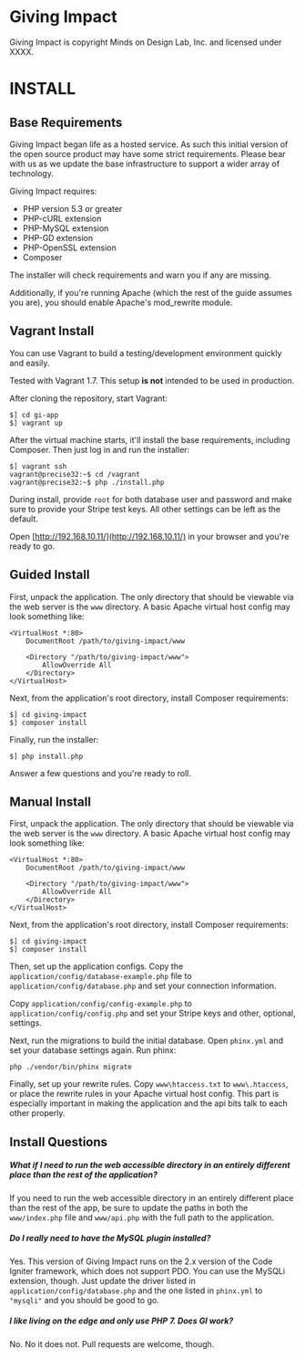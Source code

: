 Giving Impact
=============

Giving Impact is copyright Minds on Design Lab, Inc. and licensed under XXXX.

INSTALL
=======

Base Requirements
-----------------

Giving Impact began life as a hosted service. As such this initial version of the open source product may have some strict requirements. Please bear with us as we update the base infrastructure to support a wider array of technology.

Giving Impact requires:

* PHP version 5.3 or greater
* PHP-cURL extension
* PHP-MySQL extension
* PHP-GD extension
* PHP-OpenSSL extension
* Composer

The installer will check requirements and warn you if any are missing.

Additionally, if you're running Apache (which the rest of the guide assumes you are), you should enable Apache's mod_rewrite module.

Vagrant Install
---------------

You can use Vagrant to build a testing/development environment quickly and easily.

Tested with Vagrant 1.7. This setup **is not** intended to be used in production.

After cloning the repository, start Vagrant:

    $] cd gi-app
    $] vagrant up

After the virtual machine starts, it'll install the base requirements, including Composer. Then just log in and run the installer:

    $] vagrant ssh
    vagrant@precise32:~$ cd /vagrant
    vagrant@precise32:~$ php ./install.php

During install, provide `root` for both database user and password and make sure to provide your Stripe test keys. All other settings can be left as the default.

Open [http://192.168.10.11/](http://192.168.10.11/) in your browser and you're ready to go.

Guided Install
-------------

First, unpack the application. The only directory that should be viewable via the web server is the `www` directory. A basic Apache virtual host config may look something like:

    <VirtualHost *:80>
        DocumentRoot /path/to/giving-impact/www

        <Directory "/path/to/giving-impact/www">
            AllowOverride All
        </Directory>
    </VirtualHost>

Next, from the application's root directory, install Composer requirements:

    $] cd giving-impact
    $] composer install

Finally, run the installer:

    $] php install.php

Answer a few questions and you're ready to roll.

Manual Install
------------------

First, unpack the application. The only directory that should be viewable via the web server is the `www` directory. A basic Apache virtual host config may look something like:

    <VirtualHost *:80>
        DocumentRoot /path/to/giving-impact/www

        <Directory "/path/to/giving-impact/www">
            AllowOverride All
        </Directory>
    </VirtualHost>

Next, from the application's root directory, install Composer requirements:

    $] cd giving-impact
    $] composer install

Then, set up the application configs. Copy the `application/config/database-example.php` file to `application/config/database.php` and set your connection information.

Copy `application/config/config-example.php` to `application/config/config.php` and set your Stripe keys and other, optional, settings.

Next, run the migrations to build the initial database. Open `phinx.yml` and set your database settings again. Run phinx:

    php ./vendor/bin/phinx migrate

Finally, set up your rewrite rules. Copy `www\htaccess.txt` to `www\.htaccess`, or place the rewrite rules in your Apache virtual host config. This part is especially important in making the application and the api bits talk to each other properly.

Install Questions
-----------------

##### What if I need to run the web accessible directory in an entirely different place than the rest of the application?

If you need to run the web accessible directory in an entirely different place than the rest of the app, be sure to update the paths in both the `www/index.php` file and `www/api.php` with the full path to the application.

##### Do I really need to have the MySQL plugin installed?

Yes. This version of Giving Impact runs on the 2.x version of the Code Igniter framework, which does not support PDO. You can use the MySQLi extension, though. Just update the driver listed in `application/config/database.php` and the one listed in `phinx.yml` to `"mysqli"` and you should be good to go.

##### I like living on the edge and only use PHP 7. Does GI work?

No. No it does not. Pull requests are welcome, though.
